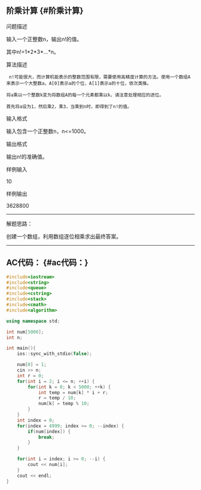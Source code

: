## 阶乘计算 {#阶乘计算}

问题描述

输入一个正整数n，输出n!的值。

其中n!=1\*2\*3\*…\*n。

算法描述

```
 n!可能很大，而计算机能表示的整数范围有限，需要使用高精度计算的方法。使用一个数组A来表示一个大整数a，A[0]表示a的个位，A[1]表示a的十位，依次类推。

将a乘以一个整数k变为将数组A的每一个元素都乘以k，请注意处理相应的进位。

首先将a设为1，然后乘2，乘3，当乘到n时，即得到了n!的值。

```

输入格式

输入包含一个正整数n，n&lt;=1000。

输出格式

输出n!的准确值。

样例输入

10

样例输出

3628800

---

解题思路：

创建一个数组，利用数组逐位相乘求出最终答案。

---

## AC代码： {#ac代码：}

```cpp
#include<iostream>
#include<string>
#include<queue>
#include<cstring>
#include<stack>
#include<cmath>
#include<algorithm>

using namespace std;

int num[5000]; 
int n;

int main(){  
    ios::sync_with_stdio(false);

    num[0] = 1;
    cin >> n;
    int r = 0;
    for(int i = 2; i <= n; ++i) {
        for(int k = 0; k < 5000; ++k) {
            int temp = num[k] * i + r;
            r = temp / 10;
            num[k] = temp % 10;
        }
    }
    int index = 0;
    for(index = 4999; index >= 0; --index) {
        if(num[index]) {
            break;
        }
    }

    for(int i = index; i >= 0; --i) {
        cout << num[i];
    }
    cout << endl;
}
```



